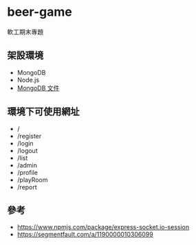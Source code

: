 # beer-game
軟工期末專題
## 架設環境
- MongoDB
- Node.js
- [MongoDB 文件](https://docs.mongodb.com/v3.2/tutorial/install-mongodb-on-windows/)
## 環境下可使用網址
- /
- /register
- /login
- /logout
- /list
- /admin
- /profile
- /playRoom
- /report
## 參考
- https://www.npmjs.com/package/express-socket.io-session
- https://segmentfault.com/a/1190000010306099
